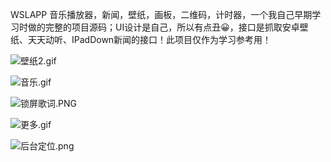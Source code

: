 WSLAPP
音乐播放器，新闻，壁纸，画板，二维码，计时器，一个我自己早期学习时做的完整的项目源码；UI设计是自己，所以有点丑😀，接口是抓取安卓壁纸、天天动听、IPadDown新闻的接口！此项目仅作为学习参考用！

![壁纸2.gif](http://upload-images.jianshu.io/upload_images/1708447-aa83ecfdebd172cd.gif?imageMogr2/auto-orient/strip)

![音乐.gif](http://upload-images.jianshu.io/upload_images/1708447-688938582d741ccf.gif?imageMogr2/auto-orient/strip)

![锁屏歌词.PNG](http://upload-images.jianshu.io/upload_images/1708447-e445f9fb9e82c659.PNG?imageMogr2/auto-orient/strip%7CimageView2/2/w/1240)

![更多.gif](http://upload-images.jianshu.io/upload_images/1708447-629e966abb35a764.gif?imageMogr2/auto-orient/strip)


![后台定位.png](http://upload-images.jianshu.io/upload_images/1708447-11b6e1f8bd8b33e3.png?imageMogr2/auto-orient/strip%7CimageView2/2/w/1240)
